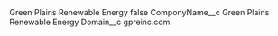 <?xml version="1.0" encoding="UTF-8"?>
<CustomMetadata xmlns="http://soap.sforce.com/2006/04/metadata" xmlns:xsi="http://www.w3.org/2001/XMLSchema-instance" xmlns:xsd="http://www.w3.org/2001/XMLSchema">
    <label>Green Plains Renewable Energy</label>
    <protected>false</protected>
    <values>
        <field>ComponyName__c</field>
        <value xsi:type="xsd:string">Green Plains Renewable Energy</value>
    </values>
    <values>
        <field>Domain__c</field>
        <value xsi:type="xsd:string">gpreinc.com</value>
    </values>
</CustomMetadata>
